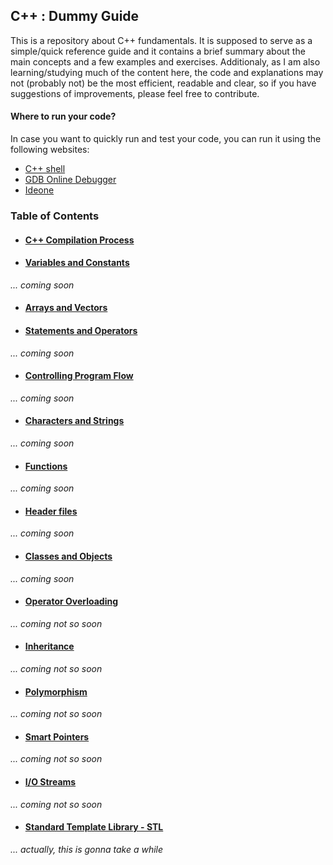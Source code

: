 ## C++ : Dummy Guide

This is a repository about C++ fundamentals. It is supposed to serve as a simple/quick reference guide and it contains a brief summary about the main concepts and a few examples and exercises. Additionaly, as I am also learning/studying much of the content here, the code and explanations may not (probably not) be the most efficient, readable and clear, so if you have suggestions of improvements, please feel free to contribute.

#### Where to run your code?
In case you want to quickly run and test your code, you can run it using the following websites:
* [C++ shell](http://cpp.sh/)
* [GDB Online Debugger](https://www.onlinegdb.com/)
* [Ideone](https://ideone.com/)

### Table of Contents

* #### [C++ Compilation Process](content/compilation-process/README.md)

* #### [Variables and Constants](content/variables-and-constants/README.md)
_... coming soon_

* #### [Arrays and Vectors](content/arrays-and-vectors/README.md)

* #### [Statements and Operators](content/statements-and-operators/README.md)
_... coming soon_

* #### [Controlling Program Flow](content/controlling-program-flow/README.md)
_... coming soon_

* #### [Characters and Strings](content/characters-and-strings/README.md)
_... coming soon_

* #### [Functions](content/functions/README.md)
_... coming soon_

* #### [Header files](content/header-files/README.md)
_... coming soon_

* #### [Classes and Objects](content/classes-and-objects/README.md)
_... coming soon_

* #### [Operator Overloading](content/operator-overloading/README.md)
_... coming not so soon_

* #### [Inheritance](content/inheritance/README.md)
_... coming not so soon_

* #### [Polymorphism](content/polymorphism/README.md)
_... coming not so soon_

* #### [Smart Pointers](content/smart-pointers/README.md)
_... coming not so soon_

* #### [I/O Streams](content/io-streams/README.md)
_... coming not so soon_

* #### [Standard Template Library - STL](content/standard-template-library/README.md)
_... actually, this is gonna take a while_